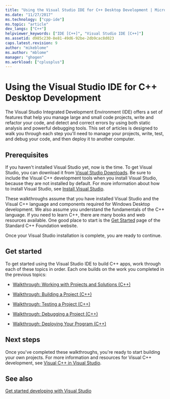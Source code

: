 ```yaml
---
title: "Using the Visual Studio IDE for C++ Desktop Development | Microsoft Docs"
ms.date: "11/27/2017"
ms.technology: ["cpp-ide"]
ms.topic: "article"
dev_langs: ["C++"]
helpviewer_keywords: ["IDE [C++]", "Visual Studio IDE [C++]"]
ms.assetid: d985c230-8e81-49d6-92be-2db9cac8d023
caps.latest.revision: 9
author: "mikeblome"
ms.author: "mblome"
manager: "ghogen"
ms.workload: ["cplusplus"]
---
```

# Using the Visual Studio IDE for C++ Desktop Development

The Visual Studio Integrated Development Environment (IDE) offers a set of features that help you manage large and small code projects, write and refactor your code, and detect and correct errors by using both static analysis and powerful debugging tools. This set of articles is designed to walk you through each step you'll need to manage your projects, write, test, and debug your code, and then deploy it to another computer.

## Prerequisites

If you haven't installed Visual Studio yet, now is the time. To get Visual Studio, you can download it from [Visual Studio Downloads](http://www.visualstudio.com/downloads/download-visual-studio-vs.aspx). Be sure to include the Visual C++ development tools when you install Visual Studio, because they are not installed by default. For more information about how to install Visual Studio, see [Install Visual Studio](/visualstudio/install/install-visual-studio).

These walkthroughs assume that you have installed Visual Studio and the Visual C++ language and components required for Windows Desktop development. We also assume you understand the fundamentals of the C++ language. If you need to learn C++, there are many books and web resources available. One good place to start is the [Get Started](https://isocpp.org/get-started) page of the Standard C++ Foundation website.

Once your Visual Studio installation is complete, you are ready to continue.

## Get started

To get started using the Visual Studio IDE to build C++ apps, work through each of these topics in order. Each one builds on the work you completed in the previous topics:

- [Walkthrough: Working with Projects and Solutions (C++)](../ide/walkthrough-working-with-projects-and-solutions-cpp.md)

- [Walkthrough: Building a Project (C++)](../ide/walkthrough-building-a-project-cpp.md)

- [Walkthrough: Testing a Project (C++)](../ide/walkthrough-testing-a-project-cpp.md)

- [Walkthrough: Debugging a Project (C++)](../ide/walkthrough-debugging-a-project-cpp.md)

- [Walkthrough: Deploying Your Program (C++)](../ide/walkthrough-deploying-your-program-cpp.md)

## Next steps

Once you've completed these walkthroughs, you're ready to start building your own projects. For more information and resources for Visual C++ development, see [Visual C++ in Visual Studio](../visual-cpp-in-visual-studio.md).

## See also

[Get started developing with Visual Studio](/visualstudio/ide/get-started-developing-with-visual-studio)